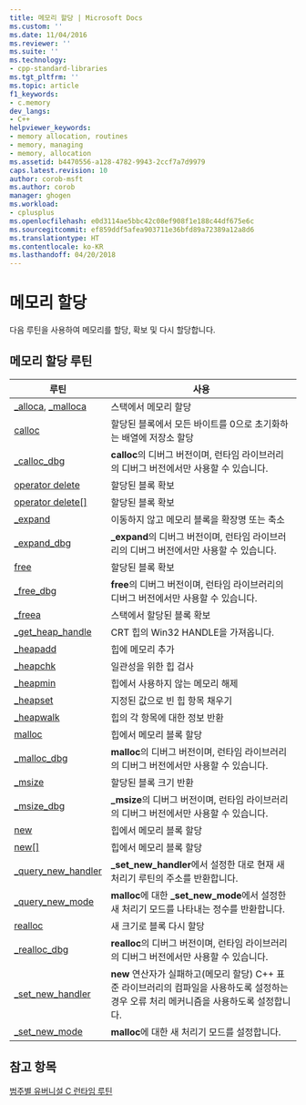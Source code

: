```yaml
---
title: 메모리 할당 | Microsoft Docs
ms.custom: ''
ms.date: 11/04/2016
ms.reviewer: ''
ms.suite: ''
ms.technology:
- cpp-standard-libraries
ms.tgt_pltfrm: ''
ms.topic: article
f1_keywords:
- c.memory
dev_langs:
- C++
helpviewer_keywords:
- memory allocation, routines
- memory, managing
- memory, allocation
ms.assetid: b4470556-a128-4782-9943-2ccf7a7d9979
caps.latest.revision: 10
author: corob-msft
ms.author: corob
manager: ghogen
ms.workload:
- cplusplus
ms.openlocfilehash: e0d3114ae5bbc42c08ef908f1e188c44df675e6c
ms.sourcegitcommit: ef859ddf5afea903711e36bfd89a72389a12a8d6
ms.translationtype: HT
ms.contentlocale: ko-KR
ms.lasthandoff: 04/20/2018
---
```

# <a name="memory-allocation"></a>메모리 할당

다음 루틴을 사용하여 메모리를 할당, 확보 및 다시 할당합니다.

## <a name="memory-allocation-routines"></a>메모리 할당 루틴

|루틴|사용|
|-------------|---------|
|[_alloca](../c-runtime-library/reference/alloca.md), [_malloca](../c-runtime-library/reference/malloca.md)|스택에서 메모리 할당|
|[calloc](../c-runtime-library/reference/calloc.md)|할당된 블록에서 모든 바이트를 0으로 초기화하는 배열에 저장소 할당|
|[_calloc_dbg](../c-runtime-library/reference/calloc-dbg.md)|**calloc**의 디버그 버전이며, 런타임 라이브러리의 디버그 버전에서만 사용할 수 있습니다.|
|[operator delete](../c-runtime-library/operator-delete-crt.md)|할당된 블록 확보|
|[operator delete&#91;&#93;](../c-runtime-library/delete-operator-crt.md)|할당된 블록 확보|
|[_expand](../c-runtime-library/reference/expand.md)|이동하지 않고 메모리 블록을 확장명 또는 축소|
|[_expand_dbg](../c-runtime-library/reference/expand-dbg.md)|**_expand**의 디버그 버전이며, 런타임 라이브러리의 디버그 버전에서만 사용할 수 있습니다.|
|[free](../c-runtime-library/reference/free.md)|할당된 블록 확보|
|[_free_dbg](../c-runtime-library/reference/free-dbg.md)|**free**의 디버그 버전이며, 런타임 라이브러리의 디버그 버전에서만 사용할 수 있습니다.|
|[_freea](../c-runtime-library/reference/freea.md)|스택에서 할당된 블록 확보|
|[_get_heap_handle](../c-runtime-library/reference/get-heap-handle.md)|CRT 힙의 Win32 HANDLE을 가져옵니다.|
|[_heapadd](../c-runtime-library/heapadd.md)|힙에 메모리 추가|
|[_heapchk](../c-runtime-library/reference/heapchk.md)|일관성을 위한 힙 검사|
|[_heapmin](../c-runtime-library/reference/heapmin.md)|힙에서 사용하지 않는 메모리 해제|
|[_heapset](../c-runtime-library/heapset.md)|지정된 값으로 빈 힙 항목 채우기|
|[_heapwalk](../c-runtime-library/reference/heapwalk.md)|힙의 각 항목에 대한 정보 반환|
|[malloc](../c-runtime-library/reference/malloc.md)|힙에서 메모리 블록 할당|
|[_malloc_dbg](../c-runtime-library/reference/malloc-dbg.md)|**malloc**의 디버그 버전이며, 런타임 라이브러리의 디버그 버전에서만 사용할 수 있습니다.|
|[_msize](../c-runtime-library/reference/msize.md)|할당된 블록 크기 반환|
|[_msize_dbg](../c-runtime-library/reference/msize-dbg.md)|**_msize**의 디버그 버전이며, 런타임 라이브러리의 디버그 버전에서만 사용할 수 있습니다.|
|[new](../c-runtime-library/operator-new-crt.md)|힙에서 메모리 블록 할당|
|[new&#91;&#93;](../c-runtime-library/new-operator-crt.md)|힙에서 메모리 블록 할당|
|[_query_new_handler](../c-runtime-library/reference/query-new-handler.md)|**_set_new_handler**에서 설정한 대로 현재 새 처리기 루틴의 주소를 반환합니다.|
|[_query_new_mode](../c-runtime-library/reference/query-new-mode.md)|**malloc**에 대한 **_set_new_mode**에서 설정한 새 처리기 모드를 나타내는 정수를 반환합니다.|
|[realloc](../c-runtime-library/reference/realloc.md)|새 크기로 블록 다시 할당|
|[_realloc_dbg](../c-runtime-library/reference/realloc-dbg.md)|**realloc**의 디버그 버전이며, 런타임 라이브러리의 디버그 버전에서만 사용할 수 있습니다.|
|[_set_new_handler](../c-runtime-library/reference/set-new-handler.md)|**new** 연산자가 실패하고(메모리 할당) C++ 표준 라이브러리의 컴파일을 사용하도록 설정하는 경우 오류 처리 메커니즘을 사용하도록 설정합니다.|
|[_set_new_mode](../c-runtime-library/reference/set-new-mode.md)|**malloc**에 대한 새 처리기 모드를 설정합니다.|

## <a name="see-also"></a>참고 항목

[범주별 유버니설 C 런타임 루틴](../c-runtime-library/run-time-routines-by-category.md)<br/>
